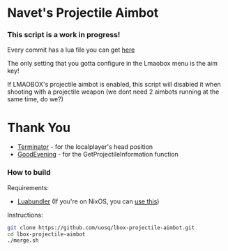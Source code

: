# Navet's Projectile Aimbot

### This script is a work in progress!

Every commit has a lua file you can get [here](https://github.com/uosq/lbox-projectile-aimbot/actions)

The only setting that you gotta configure in the Lmaobox menu is the aim key!

If LMAOBOX's projectile aimbot is enabled, this script will disabled it when shooting with a projectile weapon (we dont need 2 aimbots running at the same time, do we?)

# Thank You

- [Terminator](https://github.com/titaniummachine1/) - for the localplayer's head position
- [GoodEvening](https://github.com/GoodEveningFellOff) - for the GetProjectileInformation function

### How to build

Requirements:

- [Luabundler](https://github.com/Benjamin-Dobell/luabundler) (If you're on NixOS, you can [use this](https://github.com/uosq/luabundler-nix))

Instructions:

```bash
git clone https://github.com/uosq/lbox-projectile-aimbot.git
cd lbox-projectile-aimbot
./merge.sh
```
